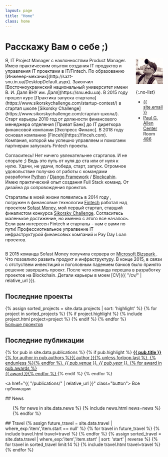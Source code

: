```yaml
---
layout: page
title: "Home"
class: home
---
```


# Расcкажу Вам о себе ;) 

<div class="columns" markdown="1">

<div class="intro" markdown="1">
Я, IT Project Manager с наклонностями Product Manager. Имею практическим опытом создания IT продуктов и управления IT проектами в IT/Fintech. По образованию [Инженер-механик](http://sazt-snu.in.ua/DesktopDefault.aspx). Закончил [Восточноукраинский национальный университет имени В. И. Даля ВНУ им. Даля](https://snu.edu.ua). В 2015 году прошел курс [Практика запуска стартапа](https://www.sikorskychallenge.com/startup-contest/) в стартап школе [Sikorsky Challenge](https://www.sikorskychallenge.com/стартап-школа/). Старт карьеры 2010 год от должности финансового менеджера отделения [Приват Банк] до IT диреткора финансовой компании [Экспресс Финанс]. В 2018 году основал компанию [Finceh](https://finceh.com). Компания, которой мы успешно управляем и помогаем партнерам запускать Fintech проекты.

Согласитесь! Нет ничего увлекательнее стартапов. И не спорьте ;) Ведь это путь от нуля до ста или от нуля к нулю. Удачи, не удачи, победа, старт, запуск.
Огромное удовольствие получаю от работы с командами разработки [Python](https://ru.wikipedia.org/wiki/Python) / [Django Framework](https://ru.wikipedia.org/wiki/Django) / [Blockcahin](https://ru.wikipedia.org/wiki/Блокчейн). Имею практический опыт создания Full Stack команд. От дизайна до сопровождения проектов.

Старатапы в моей жизни появились в 2014 году , погружен в финансовые технологии [Fintech](https://ru.wikipedia.org/wiki/Финансовые_технологии) работал над проектом [Sofast Money](https://www.youtube.com/watch?v=Y4bffq1vOjA), мой первый стартап, ставший финалистом конкурса [Sikorsky Challenge](https://www.sikorskychallenge.com). Согласитесь маленькое достижение, но именно с этого все началось.  Если вам интересен Fintech и стартапы - нам с вами по пути! 
Профессиотнальное упралвение IT инфраструктурой финансовых компаний и Pay Day Loan проектов.
</div>

<div class="me" markdown="1">
<picture>
  <source srcset='/images/dominik_berlin.webp' type='image/webp' />
  <img
    src='/images/dominik_berlin.jpg'
    alt='Dominik Moritz'/>
</picture>

{:.no-list}
* <a href="mailto:{{ site.email }}">{{ site.email }}</a>
* [Paul G. Allen Center](http://www.washington.edu/maps/?q=cse) Room [486](https://norfolk.cs.washington.edu/directory/index.php?prev_floor=4&show_room=CSE486)
</div>

</div>

В 2015 команда Sofast Money получила сервера от [Microsoft Bizspark ](https://en.wikipedia.org/wiki/Fulbright_Program). Что позовлило развить продукт и инфраструктуру. В конце 2015, в связи с отстуствем инвестиций и поголовным падением банков  было принято решение завершить проект. После чего команда перешла в разработку проектов на Blockchain. Детали карьеры в моем [CV]({{ "/cv/" | relative_url }}).

## Последние проекты

<div class="featured-projects">
  {% assign sorted_projects = site.data.projects | sort: 'highlight' %}
  {% for project in sorted_projects %}
    {% if project.highlight %}
      {% include project.html project=project %}
    {% endif %}
  {% endfor %}
</div>
<a href="{{ "/projects/" | relative_url }}" class="button">
  <i class="fas fa-chevron-circle-right"></i>
  Больше проектов
</a>

## Последние публикации

<div class="featured-publications">
  {% for pub in site.data.publications %}
    {% if pub.highlight %}
      <a href="{{ pub.pdf }}" class="publication">
        <strong>{{ pub.title }}</strong>
        <span class="authors">{% for author in pub.authors %}{{ author }}{% unless forloop.last %}, {% endunless %}{% endfor %}</span>.
        <i>{{ pub.venue }}, {{ pub.year }}</i>.
        {% for award in pub.awards %}<br/><span class="award"><i class="fas fa-{% if award == "Best Paper Award" %}trophy{% else %}award{% endif %}" aria-hidden="true"></i> {{ award }}</span>{% endfor %}
      </a>
    {% endif %}
  {% endfor %}
</div>

<a href="{{ "/publications/" | relative_url }}" class="button">
  <i class="fas fa-chevron-circle-right"></i>
  Все публикации
</a>

<div class="news-travel" markdown="1">

<div class="news" markdown="1">
## News

<ul>
{% for news in site.data.news %}
  {% include news.html news=news %}
{% endfor %}
</ul>

</div>

<div class="travel" markdown="1">
## Travel

<table>
<tbody>
{% assign future_travel = site.data.travel | where_exp:'item','item.start == null' %}
{% for travel in future_travel %}
  {% include travel.html travel=travel %}
{% endfor %}
{% assign sorted_travel = site.data.travel | where_exp:'item','item.start' | sort: 'start' | reverse %}
{% for travel in sorted_travel limit:14 %}
  {% include travel.html travel=travel %}
{% endfor %}
</tbody>
</table>

</div>

</div>
